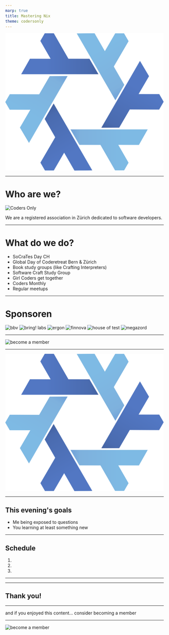 ```yaml
---
marp: true
title: Mastering Nix
theme: codersonly
---
```


<!-- _class: centered -->

![Nix](assets/nix.svg)

---

# Who are we?

![Coders Only](https://codersonlych.github.io/assets/coders-only.jpg)

We are a registered association in Zürich dedicated to software developers.

---

# What do we do?

- SoCraTes Day CH
- Global Day of Coderetreat Bern & Zürich
- Book study groups (like Crafting Interpreters)
- Software Craft Study Group
- Girl Coders get together
- Coders Monthly
- Regular meetups

---

<!-- _class: sponsors -->

# Sponsoren

![bbv](https://codersonlych.github.io/sponsors/bbv.webp) ![bring! labs](https://codersonlych.github.io/sponsors/bring.webp) ![ergon](https://codersonlych.github.io/sponsors/ergon.webp)
![finnova](https://codersonlych.github.io/sponsors/finnova.webp) ![house of test](https://codersonlych.github.io/sponsors/house_of_test.webp) ![megazord](https://codersonlych.github.io/sponsors/megazord.webp)

---

<!-- _class: centered -->

![become a member](https://codersonlych.github.io/assets/become-a-member.png)

---

<!-- _class: centered -->

![Nix](assets/nix.svg)

---

## This evening's goals

- Me being exposed to questions
- You learning at least something new

---

## Schedule

1.
2.
3.

---


---

## Thank you!

---

and if you enjoyed this content... consider becoming a member

---

<!-- _class: centered -->

![become a member](https://codersonlych.github.io/assets/become-a-member.png)

